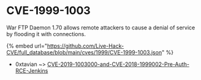 # CVE-1999-1003

War FTP Daemon 1.70 allows remote attackers to cause a denial of service by flooding it with connections.

{% embed url="https://github.com/Live-Hack-CVE/full_database/blob/main/cves/1999/CVE-1999-1003.json" %}


* 0xtavian ~> [CVE-2019-1003000-and-CVE-2018-1999002-Pre-Auth-RCE-Jenkins](https://www.alice-snow.ru/1999/database/cve-1999-1003/cve-2019-1003000-and-cve-2018-1999002-pre-auth-rce-jenkins-0xtavian)